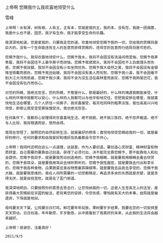 上帝啊 您赐我什么我欢喜地领受什么

雪峰


    上帝啊！水有源，树有根，人有主，主有本，您就是我的主，我的本，没有您，我是一团烟雾，我是什么也不是，因您，我才有生命，我才能享受生命的乐趣。

    我深深地知道，您是爱我的，只要我走您的道，欢喜地领受您赐予我的一切，您给我的赏赐将是巨大的，没有一个生命能违背主人的旨意而获得赏赐的，违背您的旨意而行结局将是可悲的。

    您赐予我什么，我将欢喜地领受什么。您赐予我水，我将不会因没有洗澡间而苦恼，您赐予我茅草屋，我将不会因住不上豪华房子而烦恼，您赐予我窝窝头，我将不会因吃不上白面馒头而伤感，您赐予我双腿，我将不会因没有小车坐而忧伤，您赐予我大自然之美，我将不会因没有金银珠宝佩戴而感伤，您赐予我丑姑娘，我将不会因没有美人而忧愁，您赐予我小溪，我不会因看不到大江大河而悲戚，您赐予我沙漠，我将不会为没生活在森林里而哀叹，您赐予我狗尾巴花，我不会因没有牡丹而伤心。

    对您的所赐，我绝无怨言，您的所赐，不管是什么，那是最好的，什么样的境遇我都能承受，什么样的环境中我都可以安心，什么样的人我都可以与他平和地交往，您把我安排在哪里，我就喜悦地生活在哪里，几个人挤住一间房子，我欢喜接受，每天吃同样的粗茶淡饭，我也高高兴兴地领受，即使让我受苦受累挨饿受冻，我也绝无怨言。

    任何条件下，我都将心安理得欢欢喜喜地生活，绝不挑剔，绝不挑三拣四，绝不怨声载道，绝不与人比较，我将随遇而安，悠然自得。

    我现在觉悟了，按照您的自然安排生活，就是最好的修炼；喜悦地领受您赐给我的一切，就是最好的修行，任何的要求和自我爱好和嗜好及执着都会令您不开心。

    上帝啊！我同时还明白这么一点道理，这就是，作为人要创造，要创造心灵财富、精神财富和物质财富，自己需要的要靠自己创造，获得了必须付出，决不能完全靠您赐予，更不能靠他人和社会提供。您赐予我双手，就是要我劳动创造用的，您赐予我眼睛，就是要我用眼睛去看去欣赏的，您赐予我耳朵，就是要我用耳朵去倾听聆听的，您赐予我性器官，就是要我去付出和享乐的，您赐予我各种食物，瓜果蔬菜豆类谷物葱姜蒜辣椒等，就是要我去品尝去享受的，您赐予我大脑，就是要我思维的，我在人间所需要的一切您都赐足，再追求多余的东西就是贪婪，就是贪得无厌，就是自找苦吃，就是走了歪门邪道。

    我深深地明白，只要按照你的意思去思去行，让您悦纳我的一切，这是人生至高无上的法宝，是获得最大赏赐前往天国的秘法，若背离您的安排，令您伤感，哪怕我有天大的本事，结局就是被遗弃，下场就是地狱。

    母鸡要天天下蛋，公鸡要日日打鸣，鲜花要年年绽放，果树要岁岁结果，我要在您的一切安排里天天劳动，日日创造，年年勤劳，岁岁勤恳，从中我看到了我美好的未来，从此我的生活将会越来越好。

    上帝啊！感谢您，活着真好！

    2011/9/5



